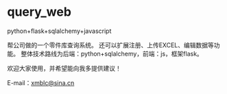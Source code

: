 # query_web
python+flask+sqlalchemy+javascript

帮公司做的一个零件库查询系统。
还可以扩展注册、上传EXCEL、编辑数据等功能。
整体技术路线为后端：python+sqlalchemy，前端：js，框架flask。

欢迎大家使用，并希望能向我多提供建议！

E-mail：xmblc@sina.cn

